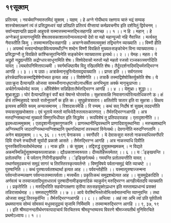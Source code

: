 ## १९सूक्तम्
प्रतित्यम् । नवर्चमाग्निमारुतमिदं सूक्तम् । यज्ञम् । हे अग्ने गोपीथाय रक्षणाय चारुं भद्रं सम्यक् शास्त्रोक्तलक्षणं त्यं तं प्रसिद्धमध्वरं यज्ञं प्रतिप्रति प्रतिरयं वीप्सायां कर्मप्रवचनीय इति दर्शयितुं द्विर्वचनम् । सर्वान्यज्ञान्प्रति प्रह्यसे आहूयसे यस्मात्तस्मान्मरुद्भिःसहागहि आगच्छ ।। १ ।।
न हि । महान् । हे अग्नेक्रतुं प्रत्यागन्तुमिति शेषःतवसकाशात्परोन्यस्त्वदन्यो देवो वा महो महान्पूज्यो नहि नैवास्ति । मर्त्यस्तु नैवास्तीति किमु । तस्मान्मरुद्भिःसहागहि । अत्राग्नेःसर्वोत्तमत्वमुक्तं तद्विभागेन व्याख्याति ।। विष्णौ हीति ।। अयमर्थ स्त्वदन्योमहान्नैवेत्ययमर्थोऽग्नि शब्देन विष्णौ विवक्षिते मुख्यतःसङ्कोचेन विना व्याख्यातव्यः। प्रसिद्धाग्नौ तु विवक्षिते कांश्चित्सुरान्विनेति सङ्कोचेन व्याख्यातव्य इत्यर्थः।। २ ।।
येमहः। महतः। ये अद्रुहो नद्रुह्यन्तीति अद्रोग्धारःसाधूनामिति शेषः। विश्वेदेवासो मरुतो महो महतो रजसो रञ्जकात्स्वर्गादिति यावत् । ल्यब्लोपनिमित्तापञ्चमी । स्वर्गमधिष्ठायैव विदु रखिलमिति शेषः। तैर्दूरदर्शनादिमद्भिर्मरुद्भिरग्न आगहि ।। ३ ।।
य उग्राः। अत्रार्कमानृचुरित्येतावद्व्याख्याति ।। प्राप्ता इति ।। सर्वगतस्य हरेरर्कप्राप्तिःकस्माद्विशेषेणोच्यत इत्यत आह ।। विशेषेणेति ।। तत्रार्के तस्माद्विशेषोक्तिर्युक्तेति शेषः। ये उग्राःक्रूरा दैत्यान्प्रति ओजसा सामर्थ्येनानाधृष्टासोऽनाधर्षिता अनभिभूता अर्क्क मानृचुःप्राप्ताः। अर्चतेर्गत्यर्थस्येदं रूपम् । र्ओविशेषेण सन्निहिताःतैर्मरुद्भिरग्न आगहि ।। ४ ।।
येशुभ्राः। शुद्धाः।। शुभ्राःशुद्धाः। घोरं दैत्यान्प्रतिक्रूरं वर्पो बलं येषान्ते घोरवर्पसः। सुक्षत्रासःक्षि निवासगत्योरित्यतोधिकरणे डः। क्षं क्षेत्रं तस्मिन्नुपपदे त्रायते रातोनुपसर्गे क इति कः। सुष्ठुक्षेत्रत्रातारः। क्षतितोपि त्रातार इति वा सुक्षत्राः। क्षिक्षय इत्यस्य क्षमिति रूपम् अन्यत्समानम् । रिशादसःरमेर्डिः। रि रम्यम् । कथं सत् निर्दोषं शं सुखम् तददन्तीति रम्यसत्सुखभोक्तारः। एवं भूताये मरुतो माभिःवेदैःरुतत्वतःकारणात् । तैर्मरुद्भिरग्नआगहि । अत्र मरुदग्निशब्दाभ्यां मुख्यतो विष्णुरभिधीयत इति सिद्धमेव । रूपविशेषं तु प्रतिपादयन्नाह । एतादृशानीति ।। इदमध्यात्ममुक्तम् । एतादृशानीत्युक्तगुणकानि । प्राणस्थानीन्द्रियस्थानि प्राणादिवायुस्थानिवा । मरुच्छशब्दानि अग्निस्थानि जाठराग्निस्थान्यग्निशब्दानि पृथगधिष्ठानां तरस्थतां विनेत्यर्थः। देवगानीति मरुदग्निगतानि । अनेन बाह्यमुक्तम् ।। ५, ३६ ।।
१९ग्
येनाकस्य । स्वर्गोपरि । ये देवासःसुरा मरुतो नाकस्याधिस्वर्गोपरि दिवि रोचने रुचदीप्तौ सूर्यादौ प्रकाशे आसते । तैर्मरुद्भिरग्न आगहि । अत्र नाकस्याधि दिवीति पुनरुक्तिरित्यतोर्थभेदमाह ।। नाक इति । कं सुखम् । तद्विरुद्धं दुसूक्तम्खमकम् । न विद्यते अकमस्मिन्निर्दुसूक्तम्खरूपत्वान्नाकः। द्यौःप्रकाशस्वरूपतः। दीव्यतेर्हिरूपमेतत् ।। ६ ।।
य र्इङ्खयन्ति । प्रतोलयन्ति । ये पर्वतान् गिरीनीङ्खयन्ति । र्इङ्खिर्गत्यर्थः। गमयन्ति प्रतोलयन्तीति यावत् । तथार्णवमुदकवन्तं समुद्रं सागरं च तिरस्तिरस्कृत्यवर्तन्ते । विष्णुविषये पर्वतान्समुद्रं चेति व्याचष्टे ।। पुरुषानिति ।। कथं पुरुषाःपर्वतशब्दार्था इत्यत आह ।। पर्ववन्तोहीति ।। यस्मात्पुरुषाज्जन्मना पर्ववन्तोजन्मलक्षण पर्ववन्तःतस्मात्पर्वताः। मत्त्वर्थेतः। प्रकृतिःकथं समुद्रशब्देत्यत आह ।। सुसमुद्रेकादिति । अर्णवत्वं च तस्याजलादिभूताधारत्वं पुरुषादीनामीङ्खनादिकं व्याकुर्वन् मरुद्भिरग्न आगहीत्येतदपि व्याख्याति ।। प्रकृतेरिति ।। मरुद्भिरिति सहयोगलक्षणा तृतीया ततःसहयुक्तेऽप्रधान इति मरुतामप्राधान्यं प्रसक्तं तन्निरासार्थमाह ।। समसद्गुणैरिति ।। ७ ।।
आये येरश्मिभिस्तेजोभिःसर्वमातन्वन्ति व्याप्नुवन्ति । तथा ओजसा समुद्रं तिरस्कुर्वन्ति । तैर्मरुद्भिरग्नआगहि ।। ८ ।।
अभित्वा । अहं त्वा अभि त्वां प्रति पूर्वपीतये प्रथमपानाय सोम्यं सोमरूपं मधुस्वादुद्रव्यं सृजामि निर्मिमामि । तस्मान्मरुद्भिरग्न आगहि ।। ९, ३७, १९ ।। इति श्रीमदानन्दतीर्थभगवत्पादाचार्य विरचितस्य श्रीमदृग्भाष्यस्य विवरणे श्रीमज्जयतीर्थ मुनिविरचिते प्रथमोऽध्यायः।। १ ।।
